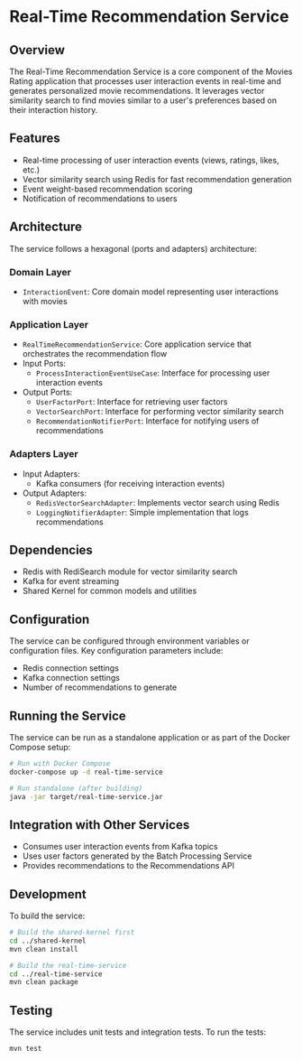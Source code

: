 # Real-Time Recommendation Service

## Overview
The Real-Time Recommendation Service is a core component of the Movies Rating application that processes user interaction events in real-time and generates personalized movie recommendations. It leverages vector similarity search to find movies similar to a user's preferences based on their interaction history.

## Features
- Real-time processing of user interaction events (views, ratings, likes, etc.)
- Vector similarity search using Redis for fast recommendation generation
- Event weight-based recommendation scoring
- Notification of recommendations to users

## Architecture
The service follows a hexagonal (ports and adapters) architecture:

### Domain Layer
- `InteractionEvent`: Core domain model representing user interactions with movies

### Application Layer
- `RealTimeRecommendationService`: Core application service that orchestrates the recommendation flow
- Input Ports:
  - `ProcessInteractionEventUseCase`: Interface for processing user interaction events
- Output Ports:
  - `UserFactorPort`: Interface for retrieving user factors
  - `VectorSearchPort`: Interface for performing vector similarity search
  - `RecommendationNotifierPort`: Interface for notifying users of recommendations

### Adapters Layer
- Input Adapters:
  - Kafka consumers (for receiving interaction events)
- Output Adapters:
  - `RedisVectorSearchAdapter`: Implements vector search using Redis
  - `LoggingNotifierAdapter`: Simple implementation that logs recommendations

## Dependencies
- Redis with RediSearch module for vector similarity search
- Kafka for event streaming
- Shared Kernel for common models and utilities

## Configuration
The service can be configured through environment variables or configuration files. Key configuration parameters include:
- Redis connection settings
- Kafka connection settings
- Number of recommendations to generate

## Running the Service
The service can be run as a standalone application or as part of the Docker Compose setup:

```bash
# Run with Docker Compose
docker-compose up -d real-time-service

# Run standalone (after building)
java -jar target/real-time-service.jar
```

## Integration with Other Services
- Consumes user interaction events from Kafka topics
- Uses user factors generated by the Batch Processing Service
- Provides recommendations to the Recommendations API

## Development
To build the service:

```bash
# Build the shared-kernel first
cd ../shared-kernel
mvn clean install

# Build the real-time-service
cd ../real-time-service
mvn clean package
```

## Testing
The service includes unit tests and integration tests. To run the tests:

```bash
mvn test
```